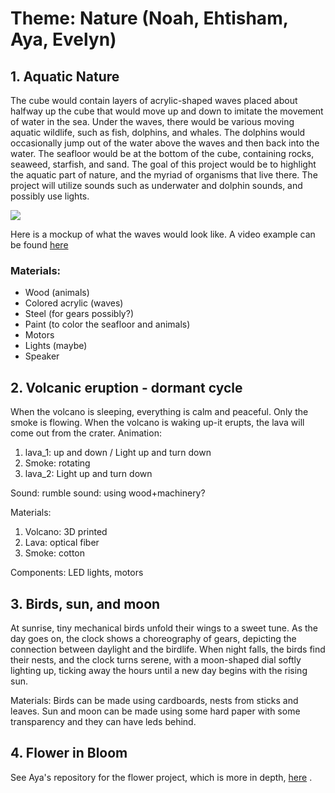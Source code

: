 # Theme: Nature (Noah, Ehtisham, Aya, Evelyn)



## 1. Aquatic Nature

The cube would contain layers of acrylic-shaped waves placed about halfway up the cube that would move up and down to imitate the movement of water in the sea. Under the waves, there would be various moving aquatic wildlife, such as fish, dolphins, and whales. The dolphins would occasionally jump out of the water above the waves and then back into the water. The seafloor would be at the bottom of the cube, containing rocks, seaweed, starfish, and sand. The goal of this project would be to highlight the aquatic part of nature, and the myriad of organisms that live there. The project will utilize sounds such as underwater and dolphin sounds, and possibly use lights. 

![](​​https://content.instructables.com/FLT/VRZY/K9R2LZ25/FLTVRZYK9R2LZ25.jpg?auto=webp&frame=1&width=1024&height=1024&fit=bounds&md=2ba2e66489a231a5a827684ed2162d82)

Here is a mockup of what the waves would look like. A video example can be found [here](https://www.youtube.com/watch?v=lDtjkKNOK8w)

### Materials:
- Wood (animals)
- Colored acrylic (waves)
- Steel (for gears possibly?)
- Paint (to color the seafloor and animals)
- Motors
- Lights (maybe)
- Speaker

## 2. Volcanic eruption - dormant cycle
When the volcano is sleeping, everything is calm and peaceful. Only the smoke is flowing. When the volcano is waking up-it erupts, the lava will come out from the crater. 
Animation: 
1) lava_1: up and down / Light up and turn down
2) Smoke: rotating
3) lava_2: Light up and turn down

Sound: rumble sound: using wood+machinery? 

Materials: 
1) Volcano: 3D printed
2) Lava: optical fiber
3) Smoke: cotton

Components: LED lights, motors


## 3. Birds, sun, and moon
At sunrise, tiny mechanical birds unfold their wings to a sweet tune. As the day goes on, the clock shows a choreography of gears, depicting the connection between daylight and the birdlife. When night falls, the birds find their nests, and the clock turns serene, with a moon-shaped dial softly lighting up, ticking away the hours until a new day begins with the rising sun.

Materials: Birds can be made using cardboards, nests from sticks and leaves. Sun and moon can be made using some hard paper with some transparency and they can have leds behind. 

## 4. Flower in Bloom
See Aya's repository for the flower project, which is more in depth, [here]() .
